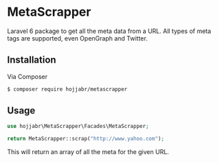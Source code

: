 # MetaScrapper

Laravel 6 package to get all the meta data from a URL. All types of meta tags are supported, even OpenGraph and Twitter.

## Installation

Via Composer

```bash
$ composer require hojjabr/metascrapper
```

## Usage

```php
use hojjabr\MetaScrapper\Facades\MetaScrapper;

return MetaScrapper::scrap("http://www.yahoo.com");
```

This will return an array of all the meta for the given URL.

